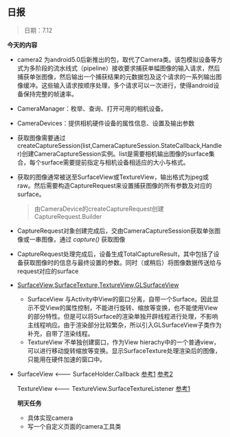 ## 日报

> 日期：7.12

**今天的内容**

* camera2 为android5.0后新推出的包，取代了Camera类。该包模拟设备等方式为多阶段的流水线式（pipeline）接收要求捕获单幅图像的输入请求，然后捕获单张图像，然后输出一个捕获结果的元数据包及这个请求的一系列输出图像缓冲。这些输入请求按顺序处理，多个请求可以一次进行，使得android设备保持完整的帧速率。
* CameraManager：枚举、查询、打开可用的相机设备。
* CameraDevices：提供相机硬件设备的属性信息、设置及输出参数
* 获取图像需要通过createCaptureSession(list<Surface>,CameraCaptureSession.StateCallback,Handler)创建CameraCaptureSession实例。list<Surface>是需要相机输出图像的surface集合，每个surface需要提前指定与相机设备相适应的大小与格式。
* 获取的图像通常被送至SurfaceView或TextureView，输出格式为jpeg或raw。然后需要构造CaptureRequest来设置捕获图像的所有参数及对应的surface。

	>  由CameraDevice的createCaptureRequest创建CaptureRequest.Builder
* CaptureRequest对象创建完成后，交由CameraCaptureSession获取单张图像或一串图像，通过 *capture()* 获取图像
* CaptureRequest处理完成后，设备生成TotalCaptureResult，其中包括了设备获取图像时的信息与最终设置的参数。同时（或稍后）将图像数据传送给与request对应的surface
* [SurfaceView,SurfaceTexture,TextureView,GLSurfaceView](http://blog.csdn.net/jinzhuojun/article/details/44062175)
	* SurfaceView 与Activity中View的窗口分离，自带一个Surface。因此显示不受View的属性控制，不能进行旋转、缩放等变换，也不能使用View的部分特性。但是可以将Surface的渲染单独开辟线程进行处理，不影响主线程响应。由于渲染部分比较繁杂，所以引入GLSurfaceView子类作为补充，自带了渲染线程。
	* TextureView 不单独创建窗口，作为View hierachy中的一个普通view，可以进行移动旋转缩放等变换。显示SurfaceTexture处理渲染后的图像，只能用在硬件加速的窗口中。
* SurfaceView <--- SurfaceHolder.Callback
[参考1](http://blog.csdn.net/jason0539/article/details/10125017)
[参考2](http://blog.csdn.net/qian_xiao_lj/article/details/50777851)

  TextureView <--- TextureView.SurfaceTextureListener
  [参考1](http://blog.csdn.net/yanzi1225627/article/details/33313707)
  
  **明天任务**
  
  * 具体实现camera
  * 写一个自定义页面的camera工具类